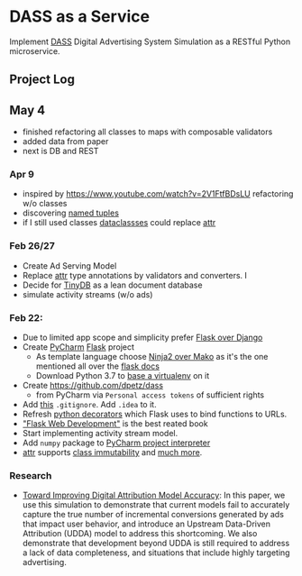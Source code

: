 # DASS as a Service

Implement [DASS] Digital Advertising System Simulation as a RESTful Python microservice.

## Project Log

## May 4
- finished refactoring all classes to maps with composable validators
- added data from paper
- next is DB and REST

### Apr 9
- inspired by https://www.youtube.com/watch?v=2V1FtfBDsLU refactoring w/o classes
- discovering [named tuples](https://stackoverflow.com/questions/2970608/what-are-named-tuples-in-python)
- if I still used classes [dataclassses](https://docs.python.org/3/library/dataclasses.html) could replace [attr] 


###  Feb 26/27

- Create Ad Serving Model
- Replace [attr] type annotations by validators and converters. I
- Decide for [TinyDB] as a lean document database
- simulate activity streams (w/o ads)

### Feb 22:
- Due to limited app scope and simplicity prefer [Flask over Django](https://www.codementor.io/garethdwyer/flask-vs-django-why-flask-might-be-better-4xs7mdf8v)
- Create [PyCharm] [Flask] project
  - As template language choose [Ninja2 over Mako](https://www.quora.com/Python-Web-Frameworks-What-are-the-advantages-and-disadvantages-of-using-Mako-vs-Jinja2) as it's the one mentioned all over the [flask docs]
  - Download Python 3.7 to [base a virtualenv](https://www.jetbrains.com/help/pycharm/creating-virtual-environment.html) on it
- Create https://github.com/dpetz/dass
  - from PyCharm via ``Personal access tokens`` of sufficient rights
- Add [this](https://raw.githubusercontent.com/github/gitignore/master/Python.gitignore) ``.gitignore``. Add ``.idea`` to it.
- Refresh [python decorators](https://realpython.com/primer-on-python-decorators/) which Flask uses to bind functions to URLs.
-  ["Flask Web Development"](https://learning.oreilly.com/library/view/flask-web-development/9781491991725/) is the best reated book
- Start implementing activity stream model.
- Add ``numpy`` package to [PyCharm project interpreter](https://www.jetbrains.com/help/pycharm/installing-uninstalling-and-upgrading-packages.html)
- [attr] supports [class immutability](https://opensource.com/article/18/10/functional-programming-python-immutable-data-structures) and [much more](https://glyph.twistedmatrix.com/2016/08/attrs.html).


### Research
- [Toward Improving Digital Attribution Model Accuracy](https://ai.google/research/pubs/pub45766): In this paper, we use this simulation to demonstrate that current models fail to accurately capture the true number of incremental conversions generated by ads that impact user behavior, and introduce an Upstream Data-Driven Attribution (UDDA) model to address this shortcoming. We also demonstrate that development beyond UDDA is still required to address a lack of data completeness, and situations that include highly targeting advertising.

[DASS]: https://ai.google/research/pubs/pub45331
[PyCharm]: https://www.jetbrains.com/pycharm/
[Flask]: http://flask.pocoo.org/
[flask docs]: http://flask.pocoo.org/docs/1.0/
[flask-restful]: https://flask-restful.readthedocs.io/en/latest/
[attr]: https://www.attrs.org/en/stable/
[TinyDB]: https://tinydb.readthedocs.io/en/latest/index.html
